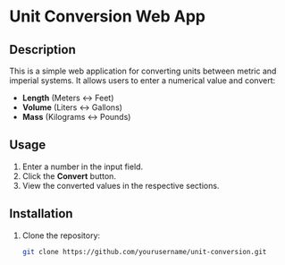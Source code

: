 # Unit Conversion Web App

## Description
This is a simple web application for converting units between metric and imperial systems. It allows users to enter a numerical value and convert:
- **Length** (Meters ↔ Feet)
- **Volume** (Liters ↔ Gallons)
- **Mass** (Kilograms ↔ Pounds)

## Usage
1. Enter a number in the input field.
2. Click the **Convert** button.
3. View the converted values in the respective sections.

## Installation
1. Clone the repository:
   ```sh
   git clone https://github.com/yourusername/unit-conversion.git